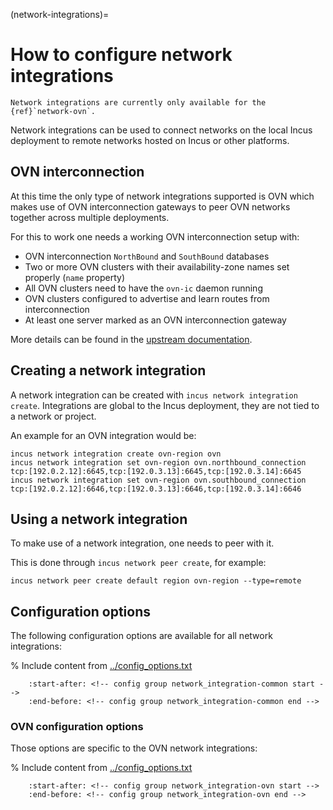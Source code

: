 (network-integrations)=
# How to configure network integrations

```{note}
Network integrations are currently only available for the {ref}`network-ovn`.
```

Network integrations can be used to connect networks on the local Incus
deployment to remote networks hosted on Incus or other platforms.

## OVN interconnection

At this time the only type of network integrations supported is OVN
which makes use of OVN interconnection gateways to peer OVN networks
together across multiple deployments.

For this to work one needs a working OVN interconnection setup with:

- OVN interconnection `NorthBound` and `SouthBound` databases
- Two or more OVN clusters with their availability-zone names set properly (`name` property)
- All OVN clusters need to have the `ovn-ic` daemon running
- OVN clusters configured to advertise and learn routes from interconnection
- At least one server marked as an OVN interconnection gateway

More details can be found in the [upstream documentation](https://docs.ovn.org/en/latest/tutorials/ovn-interconnection.html).

## Creating a network integration

A network integration can be created with `incus network integration create`.
Integrations are global to the Incus deployment, they are not tied to a network or project.

An example for an OVN integration would be:

```
incus network integration create ovn-region ovn
incus network integration set ovn-region ovn.northbound_connection tcp:[192.0.2.12]:6645,tcp:[192.0.3.13]:6645,tcp:[192.0.3.14]:6645
incus network integration set ovn-region ovn.southbound_connection tcp:[192.0.2.12]:6646,tcp:[192.0.3.13]:6646,tcp:[192.0.3.14]:6646
```

## Using a network integration

To make use of a network integration, one needs to peer with it.

This is done through `incus network peer create`, for example:

```
incus network peer create default region ovn-region --type=remote
```

## Configuration options

The following configuration options are available for all network integrations:

% Include content from [../config_options.txt](../config_options.txt)
```{include} ../config_options.txt
    :start-after: <!-- config group network_integration-common start -->
    :end-before: <!-- config group network_integration-common end -->
```

### OVN configuration options

Those options are specific to the OVN network integrations:

% Include content from [../config_options.txt](../config_options.txt)
```{include} ../config_options.txt
    :start-after: <!-- config group network_integration-ovn start -->
    :end-before: <!-- config group network_integration-ovn end -->
```
